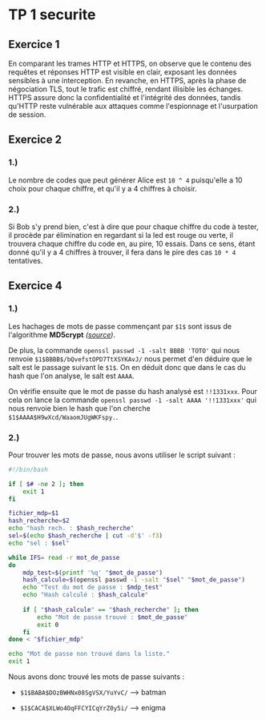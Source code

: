 # TP 1 securite

## Exercice 1

En comparant les trames HTTP et HTTPS, on observe que le contenu des requêtes et réponses HTTP est visible en clair, exposant les données sensibles à une interception. En revanche, en HTTPS, après la phase de négociation TLS, tout le trafic est chiffré, rendant illisible les échanges. HTTPS assure donc la confidentialité et l'intégrité des données, tandis qu'HTTP reste vulnérable aux attaques comme l'espionnage et l'usurpation de session.

## Exercice 2

### 1.)
Le nombre de codes que peut générer Alice est `10 ^ 4` puisqu'elle a 10 choix pour chaque chiffre, et qu'il y a 4 chiffres à choisir. 

### 2.)
Si Bob s'y prend bien, c'est à dire que pour chaque chiffre du code à tester, il procède par élimination en regardant si la led est rouge ou verte, il trouvera chaque chiffre du code en, au pire, 10 essais. 
Dans ce sens, étant donné qu'il y a 4 chiffres à trouver, il fera dans le pire des cas `10 * 4` tentatives.

## Exercice 4

### 1.)

Les hachages de mots de passe commençant par `$1$` sont issus de l'algorithme **MD5crypt** *([source](https://files-radiatorsoftware-com.translate.goog/radiator/ref/User-Password.html?_x_tr_sl=en&_x_tr_tl=fr&_x_tr_hl=fr&_x_tr_pto=rq))*.

De plus, la commande `openssl passwd -1 -salt BBBB 'TOTO'` qui nous renvoie `$1$BBBB$/bQvefstOPD7TtXSYKAvJ/` nous permet d'en déduire que le salt est le passage suivant le `$1$`. On en déduit donc que dans le cas du hash que l'on analyse, le salt est `AAAA`.

On vérifie ensuite que le mot de passe du hash analysé est `!!1331xxx`. Pour cela on lance la commande `openssl passwd -1 -salt AAAA '!!1331xxx'` qui nous renvoie bien le hash que l'on cherche `$1$AAAA$H9wXcd/WaaomJUgWKFspy.`.

### 2.)

Pour trouver les mots de passe, nous avons utiliser le script suivant :

```bash
#!/bin/bash

if [ $# -ne 2 ]; then
    exit 1
fi

fichier_mdp=$1
hash_recherche=$2
echo "hash rech. : $hash_recherche"
sel=$(echo $hash_recherche | cut -d'$' -f3)
echo "sel : $sel"

while IFS= read -r mot_de_passe
do
    mdp_test=$(printf '%q' "$mot_de_passe")
    hash_calcule=$(openssl passwd -1 -salt "$sel" "$mot_de_passe")
    echo "Test du mot de passe : $mdp_test"
    echo "Hash calculé : $hash_calcule"
    
    if [ "$hash_calcule" == "$hash_recherche" ]; then
        echo "Mot de passe trouvé : $mot_de_passe"
        exit 0
    fi
done < "$fichier_mdp"

echo "Mot de passe non trouvé dans la liste."
exit 1
```

Nous avons donc trouvé les mots de passe suivants :

* `$1$BABA$DOzBWHNx08SgVSX/YuYvC/` --> batman 

* `$1$CACA$XLWo4OqFFCYICqYrZ0y5i/` --> enigma
